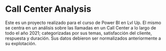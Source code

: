 # Call Center Analysis
Este es un proyecto realizado para el curso de Power BI en Lvl Up. El mismo se centra en un análisis sobre las llamadas en un Call Center a lo largo de todo el año 2021; categorizadas por sus temas, satisfacción del cliente, respuesta y duración.
Sus datos debieron ser normalizados anteriormente a su explotación.
